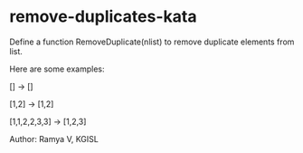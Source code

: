 # remove-duplicates-kata
Define a function RemoveDuplicate(nlist) to remove duplicate elements from list.

Here are some examples:

[] -> []

[1,2] -> [1,2]

[1,1,2,2,3,3] -> [1,2,3]

Author: Ramya V, KGISL
